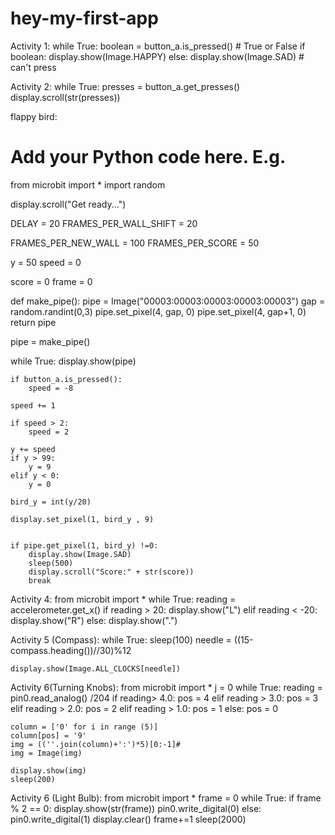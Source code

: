 # hey-my-first-app
Activity 1:
while True:
    boolean = button_a.is_pressed()
    # True or False
    if boolean:
        display.show(Image.HAPPY)
    else:
        display.show(Image.SAD) # can't press 

Activity 2:
while True:
    presses = button_a.get_presses()
    display.scroll(str(presses))
   
   
flappy bird:

# Add your Python code here. E.g.
from microbit import *
import random

display.scroll("Get ready...")

DELAY = 20
FRAMES_PER_WALL_SHIFT = 20

FRAMES_PER_NEW_WALL = 100
FRAMES_PER_SCORE = 50


y = 50
speed = 0

score = 0
frame = 0

def make_pipe():
    pipe = Image("00003:00003:00003:00003:00003")
    gap = random.randint(0,3)
    pipe.set_pixel(4, gap, 0)
    pipe.set_pixel(4, gap+1, 0)
    return pipe

pipe = make_pipe()


while True:
    display.show(pipe)
    
    if button_a.is_pressed():
        speed = -8
    
    speed += 1
    
    if speed > 2:
        speed = 2
    
    y += speed 
    if y > 99:
        y = 9
    elif y < 0:
        y = 0
        
    bird_y = int(y/20)
    
    display.set_pixel(1, bird_y , 9)
    
    
    if pipe.get_pixel(1, bird_y) !=0:
        display.show(Image.SAD)
        sleep(500)
        display.scroll("Score:" + str(score))
        break
        
 Activity 4:
 from microbit import *
while True:
    reading = accelerometer.get_x()
    if reading > 20:
        display.show("L")
    elif reading < -20:
        display.show("R")
    else:
        display.show(".")
        
Activity 5 (Compass):
while True:
    sleep(100)
    needle = ((15-compass.heading())//30)%12
    
    display.show(Image.ALL_CLOCKS[needle])
    
Activity 6(Turning Knobs):
from microbit import *
j = 0
while True:
    reading = pin0.read_analog() /204
    if reading> 4.0:
        pos = 4
    elif reading > 3.0:
        pos = 3
    elif reading > 2.0:
        pos = 2
    elif reading > 1.0:
        pos = 1
    else:
        pos = 0
        
    column = ['0' for i in range (5)]
    column[pos] = '9'
    img = ((''.join(column)+':')*5)[0:-1]#
    img = Image(img)
    
    display.show(img)
    sleep(200)
    
Activity 6 (Light Bulb):
from microbit import *
frame = 0
while True:
    if frame % 2 == 0:
        display.show(str(frame))
        pin0.write_digital(0)
    else:
        pin0.write_digital(1)
        display.clear()
    frame+=1
    sleep(2000)
        

    
